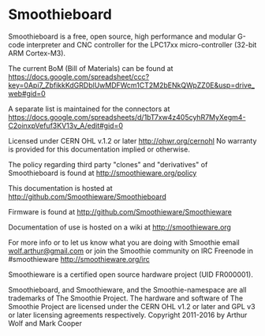 Smoothieboard
=============

Smoothieboard is a free, open source, high performance and modular G-code interpreter and CNC controller for the LPC17xx micro-controller (32-bit ARM Cortex-M3).

The current BoM (Bill of Materials) can be found at https://docs.google.com/spreadsheet/ccc?key=0Api7_ZbfikkKdGRDblUwMDFWcm1CT2M2bENkQWpZZ0E&usp=drive_web#gid=0

A separate list is maintained for the connectors at https://docs.google.com/spreadsheets/d/1bT7xw4z405cyhR7MyXegm4-C2oinxpVefuf3KV13v_A/edit#gid=0

Licensed under CERN OHL v.1.2 or later http://ohwr.org/cernohl
No warranty is provided for this documentation implied or otherwise.

The policy regarding third party "clones" and "derivatives" of Smoothieboard is found at http://smoothieware.org/policy

This documentation is hosted at http://github.com/Smoothieware/Smoothieboard

Firmware is found at http://github.com/Smoothieware/Smoothieware

Documentation of use is hosted on a wiki at http://smoothieware.org

For more info or to let us know what you are doing with Smoothie email wolf.arthur@gmail.com
or join the Smoothie community on IRC Freenode in #smoothieware http://smoothieware.org/irc

Smoothieware is a certified open source hardware project (UID FR000001).

Smoothieboard, and Smoothieware, and the Smoothie-namespace are all trademarks of The Smoothie Project.
The hardware and software of The Smoothie Project are licensed under the CERN OHL v1.2 or later and GPL v3 or later licensing agreements respectively.
Copyright 2011-2016 by Arthur Wolf and Mark Cooper
